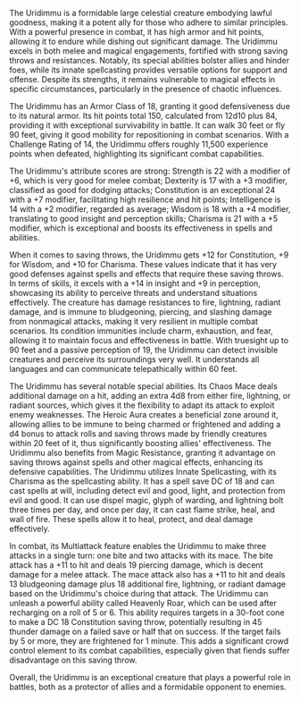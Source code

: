 The Uridimmu is a formidable large celestial creature embodying lawful goodness, making it a potent ally for those who adhere to similar principles. With a powerful presence in combat, it has high armor and hit points, allowing it to endure while dishing out significant damage. The Uridimmu excels in both melee and magical engagements, fortified with strong saving throws and resistances. Notably, its special abilities bolster allies and hinder foes, while its innate spellcasting provides versatile options for support and offense. Despite its strengths, it remains vulnerable to magical effects in specific circumstances, particularly in the presence of chaotic influences. 

The Uridimmu has an Armor Class of 18, granting it good defensiveness due to its natural armor. Its hit points total 150, calculated from 12d10 plus 84, providing it with exceptional survivability in battle. It can walk 30 feet or fly 90 feet, giving it good mobility for repositioning in combat scenarios. With a Challenge Rating of 14, the Uridimmu offers roughly 11,500 experience points when defeated, highlighting its significant combat capabilities.

The Uridimmu's attribute scores are strong: Strength is 22 with a modifier of +6, which is very good for melee combat; Dexterity is 17 with a +3 modifier, classified as good for dodging attacks; Constitution is an exceptional 24 with a +7 modifier, facilitating high resilience and hit points; Intelligence is 14 with a +2 modifier, regarded as average; Wisdom is 18 with a +4 modifier, translating to good insight and perception skills; Charisma is 21 with a +5 modifier, which is exceptional and boosts its effectiveness in spells and abilities. 

When it comes to saving throws, the Uridimmu gets +12 for Constitution, +9 for Wisdom, and +10 for Charisma. These values indicate that it has very good defenses against spells and effects that require these saving throws. In terms of skills, it excels with a +14 in insight and +9 in perception, showcasing its ability to perceive threats and understand situations effectively. The creature has damage resistances to fire, lightning, radiant damage, and is immune to bludgeoning, piercing, and slashing damage from nonmagical attacks, making it very resilient in multiple combat scenarios. Its condition immunities include charm, exhaustion, and fear, allowing it to maintain focus and effectiveness in battle. With truesight up to 90 feet and a passive perception of 19, the Uridimmu can detect invisible creatures and perceive its surroundings very well. It understands all languages and can communicate telepathically within 60 feet.

The Uridimmu has several notable special abilities. Its Chaos Mace deals additional damage on a hit, adding an extra 4d8 from either fire, lightning, or radiant sources, which gives it the flexibility to adapt its attack to exploit enemy weaknesses. The Heroic Aura creates a beneficial zone around it, allowing allies to be immune to being charmed or frightened and adding a d4 bonus to attack rolls and saving throws made by friendly creatures within 20 feet of it, thus significantly boosting allies' effectiveness. The Uridimmu also benefits from Magic Resistance, granting it advantage on saving throws against spells and other magical effects, enhancing its defensive capabilities. The Uridimmu utilizes Innate Spellcasting, with its Charisma as the spellcasting ability. It has a spell save DC of 18 and can cast spells at will, including detect evil and good, light, and protection from evil and good. It can use dispel magic, glyph of warding, and lightning bolt three times per day, and once per day, it can cast flame strike, heal, and wall of fire. These spells allow it to heal, protect, and deal damage effectively.

In combat, its Multiattack feature enables the Uridimmu to make three attacks in a single turn: one bite and two attacks with its mace. The bite attack has a +11 to hit and deals 19 piercing damage, which is decent damage for a melee attack. The mace attack also has a +11 to hit and deals 13 bludgeoning damage plus 18 additional fire, lightning, or radiant damage based on the Uridimmu's choice during that attack. The Uridimmu can unleash a powerful ability called Heavenly Roar, which can be used after recharging on a roll of 5 or 6. This ability requires targets in a 30-foot cone to make a DC 18 Constitution saving throw, potentially resulting in 45 thunder damage on a failed save or half that on success. If the target fails by 5 or more, they are frightened for 1 minute. This adds a significant crowd control element to its combat capabilities, especially given that fiends suffer disadvantage on this saving throw. 

Overall, the Uridimmu is an exceptional creature that plays a powerful role in battles, both as a protector of allies and a formidable opponent to enemies.